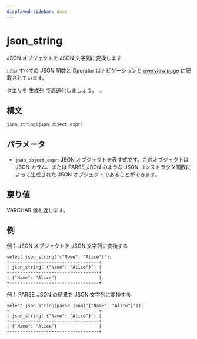 ```yaml
---
displayed_sidebar: docs
---
```


# json_string

JSON オブジェクトを JSON 文字列に変換します

:::tip
すべての JSON 関数と Operator はナビゲーションと [overview page](../overview-of-json-functions-and-operators.md) に記載されています。

クエリを [生成列](../../../sql-statements/generated_columns.md) で高速化しましょう。
:::

## 構文

```SQL
json_string(json_object_expr)
```

## パラメータ

- `json_object_expr`: JSON オブジェクトを表す式です。このオブジェクトは JSON カラム、または PARSE_JSON のような JSON コンストラクタ関数によって生成された JSON オブジェクトであることができます。

## 戻り値

VARCHAR 値を返します。

## 例

例 1: JSON オブジェクトを JSON 文字列に変換する

```Plain
select json_string('{"Name": "Alice"}');
+----------------------------------+
| json_string('{"Name": "Alice"}') |
+----------------------------------+
| {"Name": "Alice"}                |
+----------------------------------+
```

例 1: PARSE_JSON の結果を JSON 文字列に変換する

```Plain
select json_string(parse_json('{"Name": "Alice"}'));
+----------------------------------+
| json_string('{"Name": "Alice"}') |
+----------------------------------+
| {"Name": "Alice"}                |
+----------------------------------+
```
